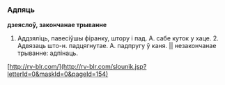 ### Адпяць
**дзеяслоў, закончанае трыванне**

1. Аддзяліць, павесіўшы фіранку, штору і пад. А. сабе куток у хаце. 2. Адвязаць што-н. падцягнутае. А. падпругу ў каня. || незакончанае трыванне: адпінаць.

<a rel="author">[http://rv-blr.com/](http://rv-blr.com/slounik.jsp?letterId=0&maskId=0&pageId=154)</a>
